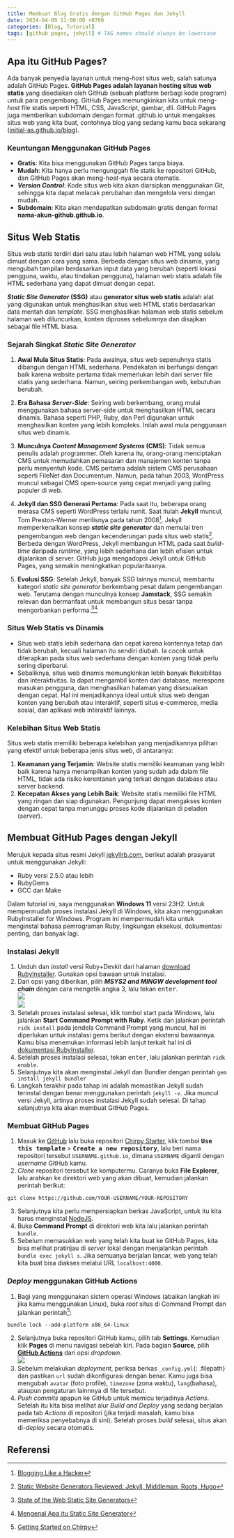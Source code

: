 ```yaml
---
title: Membuat Blog Gratis dengan GitHub Pages dan Jekyll
date: 2024-04-09 11:00:00 +0700
categories: [Blog, Tutorial]
tags: [github pages, jekyll] # TAG names should always be lowercase
---
```


## Apa itu GitHub Pages?
Ada banyak penyedia layanan untuk meng-*host* situs web, salah satunya adalah GitHub Pages. **GitHub Pages adalah layanan hosting situs web statis** yang disediakan oleh GitHub (sebuah platform berbagi kode program) untuk para pengembang. GitHub Pages memungkinkan kita untuk meng-*host* file statis seperti HTML, CSS, JavaScript, gambar, dll. GitHub Pages juga memberikan subdomain dengan format .github.io untuk mengakses situs web yang kita buat, contohnya blog yang sedang kamu baca sekarang ([initial-as.github.io/blog](https://initial-as.github.io/blog)).
### Keuntungan Menggunakan GitHub Pages
-   **Gratis**: Kita bisa menggunakan GitHub Pages tanpa biaya.
-   **Mudah**: Kita hanya perlu mengunggah file statis ke repositori GitHub, dan GitHub Pages akan meng-*host*-nya secara otomatis.
-   ***Version Control***: Kode situs web kita akan diarsipkan menggunakan Git, sehingga kita dapat melacak perubahan dan mengelola versi dengan mudah.
-   **Subdomain**: Kita akan mendapatkan subdomain gratis dengan format  **nama-akun-github.github.io**.

## Situs Web Statis
Situs web statis terdiri dari satu atau lebih halaman web HTML yang selalu dimuat dengan cara yang sama. Berbeda dengan situs web dinamis, yang mengubah tampilan berdasarkan input data yang berubah (seperti lokasi pengguna, waktu, atau tindakan pengguna), halaman web statis adalah file HTML sederhana yang dapat dimuat dengan cepat.

***Static Site Generator* (SSG)** atau **generator situs web statis** adalah alat yang digunakan untuk menghasilkan situs web HTML statis berdasarkan data mentah dan *template*. SSG menghasilkan halaman web statis sebelum halaman web diluncurkan, konten diproses sebelumnya dan disajikan sebagai file HTML biasa.

### Sejarah Singkat *Static Site Generator*
1.  **Awal Mula Situs Statis**:
    Pada awalnya, situs web sepenuhnya statis dibangun dengan HTML sederhana. Pendekatan ini berfungsi dengan baik karena website pertama tidak memerlukan lebih dari server file statis yang sederhana. Namun, seiring perkembangan web, kebutuhan berubah.

2.  **Era Bahasa *Server-Side***: Seiring web berkembang, orang mulai menggunakan bahasa server-side untuk menghasilkan HTML secara dinamis. Bahasa seperti PHP, Ruby, dan Perl digunakan untuk menghasilkan konten yang lebih kompleks. Inilah awal mula penggunaan situs web dinamis.

3.  **Munculnya *Content Management Systems* (CMS)**: Tidak semua penulis adalah programmer. Oleh karena itu, orang-orang menciptakan CMS untuk memudahkan pemasaran dan manajemen konten tanpa perlu menyentuh kode. CMS pertama adalah sistem CMS perusahaan seperti FileNet dan Documentum. Namun, pada tahun 2003, WordPress muncul sebagai CMS open-source yang cepat menjadi yang paling populer di web.

4.  **Jekyll dan SSG Generasi Pertama**: Pada saat itu, beberapa orang merasa CMS seperti WordPress terlalu rumit. Saat itulah  **Jekyll**  muncul, Tom Preston-Werner merilisnya pada tahun 2008[^fn-nth-1]. Jekyll memperkenalkan konsep  ***static site generator*** dan memulai tren pengembangan web dengan kecenderungan pada situs web statis[^fn-nth-2]. Berbeda dengan WordPress, Jekyll membangun HTML pada saat  _build-time_  daripada  _runtime_, yang lebih sederhana dan lebih efisien untuk dijalankan di server. GitHub juga mengadopsi Jekyll untuk GitHub Pages, yang semakin meningkatkan popularitasnya.

5.  **Evolusi SSG**: Setelah Jekyll, banyak SSG lainnya muncul, membantu kategori  _static site generator_  berkembang pesat dalam pengembangan web. Terutama dengan munculnya konsep  **Jamstack**, SSG semakin relevan dan bermanfaat untuk membangun situs besar tanpa mengorbankan performa.[^fn-nth-3][^fn-nth-4]

### Situs Web Statis vs Dinamis
- Situs web statis lebih sederhana dan cepat karena kontennya tetap dan tidak berubah, kecuali halaman itu sendiri diubah. Ia cocok untuk diterapkan pada situs web sederhana dengan konten yang tidak perlu sering diperbarui.
- Sebaliknya, situs web dinamis memungkinkan lebih banyak fleksibilitas dan interaktivitas. Ia dapat mengambil konten dari database, merespons masukan pengguna, dan menghasilkan halaman yang disesuaikan dengan cepat. Hal ini menjadikannya ideal untuk situs web dengan konten yang berubah atau interaktif, seperti situs e-commerce, media sosial, dan aplikasi web interaktif lainnya.

### Kelebihan Situs Web Statis
Situs web statis memiliki beberapa kelebihan yang menjadikannya pilihan yang efektif untuk beberapa jenis situs web, di antaranya:
1.  **Keamanan yang Terjamin**: Website statis memiliki keamanan yang lebih baik karena hanya menampilkan konten yang sudah ada dalam file HTML, tidak ada risiko kerentanan yang terkait dengan database atau server backend.
2.  **Kecepatan Akses yang Lebih Baik**:  Website statis memiliki file HTML yang ringan dan siap digunakan. Pengunjung dapat mengakses konten dengan cepat tanpa menunggu proses kode dijalankan di peladen (*server*).


## Membuat GitHub Pages dengan Jekyll

Merujuk kepada situs resmi Jekyll [jekyllrb.com](https://jekyllrb.com/docs/), berikut adalah prasyarat untuk menggunakan Jekyll:
-   Ruby versi  2.5.0 atau lebih
-   RubyGems
-   GCC dan Make

Dalam tutorial ini, saya menggunakan **Windows 11** versi 23H2. Untuk mempermudah proses instalasi Jekyll di Windows, kita akan menggunakan RubyInstaller for Windows. Program ini mempermudah kita untuk menginstal bahasa pemrograman Ruby, lingkungan eksekusi, dokumentasi penting, dan banyak lagi.

### Instalasi Jekyll
1. Unduh dan *install* versi Ruby+Devkit dari halaman [download RubyInstaller](https://rubyinstaller.org/downloads/). Gunakan opsi bawaan untuk instalasi.
2. Dari opsi yang diberikan, pilih ***MSYS2 and MINGW development tool chain*** dengan cara mengetik angka 3, lalu tekan <kbd>enter</kbd>.<br>![](/assets/img/posts/2024-04-09/instalasi-RubyInstaller-1.png)<br>![](/assets/img/posts/2024-04-09/instalasi-RubyInstaller-2.png)
3. Setelah proses instalasi selesai, klik tombol start pada Windows, lalu jalankan **Start Command Prompt with Ruby**. Ketik dan jalankan perintah `ridk install` pada jendela Command Prompt yang muncul, hal ini diperlukan untuk instalasi gems berikut dengan ekstensi bawaannya. Kamu bisa menemukan informasi lebih lanjut terkait hal ini di [dokumentasi RubyInstaller](https://github.com/oneclick/rubyinstaller2#using-the-installer-on-a-target-system). 
4. Setelah proses instalasi selesai, tekan <kbd>enter</kbd>, lalu jalankan perintah `ridk enable`.
5. Selanjutnya kita akan menginstal Jekyll dan Bundler dengan perintah `gem install jekyll bundler`
6. Langkah terakhir pada tahap ini adalah memastikan Jekyll sudah terinstal dengan benar menggunakan perintah `jekyll -v`. Jika muncul versi Jekyll, artinya proses instalasi Jekyll sudah selesai. Di tahap selanjutnya kita akan membuat GitHub Pages.

### Membuat GitHub Pages
1. Masuk ke [GitHub](https://github.com) lalu buka repositori [Chirpy Starter](https://github.com/cotes2020/chirpy-starter), klik tombol **<kbd>Use this template</kbd>** > **<kbd>Create a new repository</kbd>**, lalu beri nama repositori tersebut `USERNAME.github.io`, dimana `USERNAME` diganti dengan *username* GitHub kamu.
2. *Clone* repositori tersebut ke komputermu. Caranya buka **File Explorer**, lalu arahkan ke direktori web yang akan dibuat, kemudian jalankan perintah berikut:
```console
git clone https://github.com/YOUR-USERNAME/YOUR-REPOSITORY
```
3. Selanjutnya kita perlu mempersiapkan berkas JavaScript, untuk itu kita harus menginstal [NodeJS](https://nodejs.org/).
4. Buka **Command Prompt** di direktori web kita lalu jalankan perintah `bundle`.
5. Sebelum memasukkan web yang telah kita buat ke GitHub Pages, kita bisa melihat pratinjau di _server_ lokal dengan menjalankan perintah ```bundle exec jekyll s```. Jika semuanya berjalan lancar, web yang telah kita buat bisa diakses melalui URL `localhost:4000`.

### *Deploy* menggunakan GitHub Actions
1. Bagi yang menggunakan sistem operasi Windows (abaikan langkah ini jika kamu menggunakan Linux), buka _root_ situs di Command Prompt dan jalankan perintah[^fn-nth-5]:
```console
bundle lock --add-platform x86_64-linux
```
2. Selanjutnya buka repositori GitHub kamu, pilih tab **Settings**. Kemudian klik **Pages** di menu navigasi sebelah kiri. Pada bagian **Source**, pilih [**GitHub Actions**](https://docs.github.com/en/pages/getting-started-with-github-pages/configuring-a-publishing-source-for-your-github-pages-site#publishing-with-a-custom-github-actions-workflow) dari opsi *dropdown*.<br>![](/assets/img/posts/2024-04-09/github-actions.png)
3. Sebelum melakukan _deployment_, periksa berkas `_config.yml`{: .filepath} dan pastikan `url` sudah dikonfigurasi dengan benar. Kamu juga bisa mengubah `avatar` (foto profile), `timezone` (zona waktu), `lang`(bahasa), ataupun pengaturan lainnnya di file tersebut.
4. _Push commits_ apapun ke GitHub untuk memicu terjadinya _Actions_. Setelah itu kita bisa melihat alur _Build and Deploy_ yang sedang berjalan pada tab _Actions_ di repositori (jika terjadi masalah, kamu bisa memeriksa penyebabnya di sini). Setelah proses _build_ selesai, situs akan di-_deploy_ secara otomatis.

## Referensi
[^fn-nth-1]: [Blogging Like a Hacker](https://tom.preston-werner.com/2008/11/17/blogging-like-a-hacker.html)
[^fn-nth-2]: [Static Website Generators Reviewed: Jekyll, Middleman, Roots, Hugo](https://www.smashingmagazine.com/2015/11/static-website-generators-jekyll-middleman-roots-hugo-review/)
[^fn-nth-3]: [State of the Web Static Site Generators](https://dev.to/asyncbanana/state-of-the-web-static-site-generators-g6f)
[^fn-nth-4]: [Mengenal Apa itu Static Site Generator](https://www.codepolitan.com/blog/mengenal-apa-itu-ssg-static-site-generator/)
[^fn-nth-5]: [Getting Started on Chirpy](https://chirpy.cotes.page/posts/getting-started/#deploy-by-using-github-actions)
